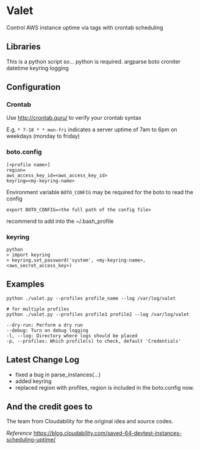 Valet
=====

Control AWS instance uptime via tags with crontab scheduling

## Libraries
This is a python script so... python is required.
argparse
boto
croniter
datetime
keyring
logging

## Configuration
### Crontab
Use http://crontab.guru/ to verify your crontab syntax

E.g. `* 7-18 * * mon-fri`
indicates a server uptime of 7am to 6pm on weekdays (monday to friday)

### boto.config
```
[<profile name>]
region=
aws_access_key_id=<aws_access_key_id>
keyring=<my-keyring-name>
```

Environment variable `BOTO_CONFIG` may be required for the boto to read the config

```
export BOTO_CONFIG=<the full path of the config file>
```

recommend to add into the ~/.bash_profile

### keyring

```
python
> import keyring
> keyring.set_password('system', <my-keyring-name>, <aws_secret_access_key>)
```

## Examples
```
python ./valet.py --profiles profile_name --log /var/log/valet

# for multiple profiles
python ./valet.py --profiles profile1 profile2 --log /var/log/valet

--dry-run: Perform a dry run
--debug: Turn on debug logging
-l, --log: Directory where logs should be placed
-p, --profiles: Which profile(s) to check, default 'Credentials'
```

## Latest Change Log
- fixed a bug in parse_instances(...)
- added keyring
- replaced region with profiles, region is included in the boto.config now.

## And the credit goes to
The team from Cloudability for the original idea and source codes.

*Reference*
https://blog.cloudability.com/saved-64-devtest-instances-scheduling-uptime/
